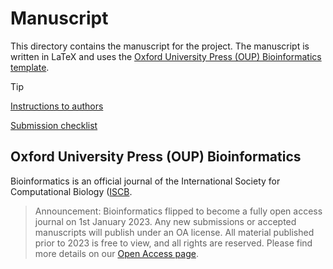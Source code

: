 # Manuscript

This directory contains the manuscript for the project. The manuscript is
written in LaTeX and uses the [Oxford University Press (OUP) Bioinformatics
template](https://www.overleaf.com/latex/templates/oup-general-template/ybpypwncdxyb).

> [!Tip] 
> [Instructions to authors](https://academic.oup.com/bioinformatics/pages/instructions_for_authors)
> 
> [Submission checklist](https://academic.oup.com/pages/authoring/journals/preparing_your_manuscript)

## Oxford University Press (OUP) Bioinformatics

Bioinformatics is an official journal of the
International Society for Computational Biology ([ISCB](https://www.iscb.org/).

> Announcement: Bioinformatics flipped to become a fully open
> access journal on 1st January 2023. Any new submissions or
> accepted manuscripts will publish under an OA license.
> All material published prior to 2023 is free to view, and all
> rights are reserved. Please find more details on our [Open Access page](https://academic.oup.com/bioinformatics/pages/open-access).
